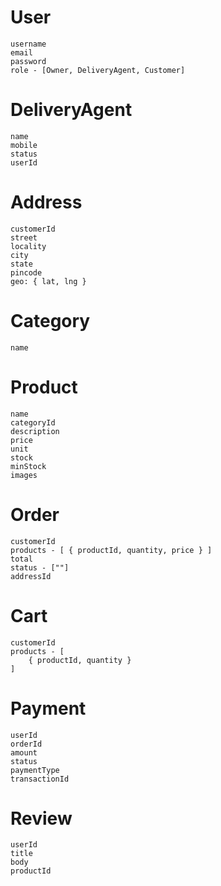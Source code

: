 # User
    username
    email
    password
    role - [Owner, DeliveryAgent, Customer]

# DeliveryAgent 
    name
    mobile
    status 
    userId

# Address
    customerId 
    street
    locality
    city
    state
    pincode
    geo: { lat, lng }

# Category
    name 

# Product
    name
    categoryId 
    description
    price
    unit
    stock 
    minStock 
    images
    
# Order
    customerId  
    products - [ { productId, quantity, price } ]
    total
    status - [""] 
    addressId
    

# Cart
    customerId  
    products - [
        { productId, quantity }
    ]

# Payment 
    userId
    orderId
    amount
    status
    paymentType
    transactionId 

# Review 
    userId
    title
    body
    productId